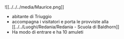 ![[../../../media/Maurice.png]]

- abitante di Triuggio
- accompagna i visitatori e porta le provviste alla [[../../Luoghi/Redania/Redania - Scuola di Baldhorn]]
- Ha modo di entrare e ha 10 amuleti